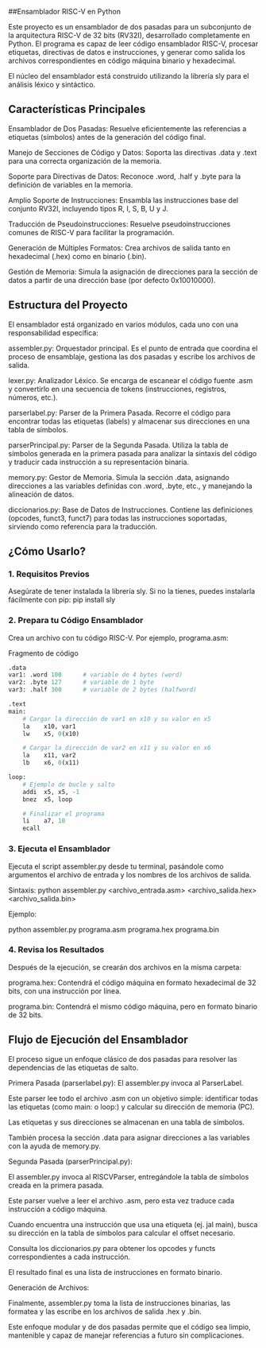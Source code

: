 
##Ensamblador RISC-V en Python 

Este proyecto es un ensamblador de dos pasadas para un subconjunto de la arquitectura RISC-V de 32 bits (RV32I), desarrollado completamente en Python. El programa es capaz de leer código ensamblador RISC-V, procesar etiquetas, directivas de datos e instrucciones, y generar como salida los archivos correspondientes en código máquina binario y hexadecimal.

El núcleo del ensamblador está construido utilizando la librería sly para el análisis léxico y sintáctico.

## Características Principales
Ensamblador de Dos Pasadas: Resuelve eficientemente las referencias a etiquetas (símbolos) antes de la generación del código final.

Manejo de Secciones de Código y Datos: Soporta las directivas .data y .text para una correcta organización de la memoria.

Soporte para Directivas de Datos: Reconoce .word, .half y .byte para la definición de variables en la memoria.

Amplio Soporte de Instrucciones: Ensambla las instrucciones base del conjunto RV32I, incluyendo tipos R, I, S, B, U y J.

Traducción de Pseudoinstrucciones: Resuelve pseudoinstrucciones comunes de RISC-V para facilitar la programación.

Generación de Múltiples Formatos: Crea archivos de salida tanto en hexadecimal (.hex) como en binario (.bin).

Gestión de Memoria: Simula la asignación de direcciones para la sección de datos a partir de una dirección base (por defecto 0x10010000).

## Estructura del Proyecto
El ensamblador está organizado en varios módulos, cada uno con una responsabilidad específica:

assembler.py: Orquestador principal. Es el punto de entrada que coordina el proceso de ensamblaje, gestiona las dos pasadas y escribe los archivos de salida.

lexer.py: Analizador Léxico. Se encarga de escanear el código fuente .asm y convertirlo en una secuencia de tokens (instrucciones, registros, números, etc.).

parserlabel.py: Parser de la Primera Pasada. Recorre el código para encontrar todas las etiquetas (labels) y almacenar sus direcciones en una tabla de símbolos.

parserPrincipal.py: Parser de la Segunda Pasada. Utiliza la tabla de símbolos generada en la primera pasada para analizar la sintaxis del código y traducir cada instrucción a su representación binaria.

memory.py: Gestor de Memoria. Simula la sección .data, asignando direcciones a las variables definidas con .word, .byte, etc., y manejando la alineación de datos.

diccionarios.py: Base de Datos de Instrucciones. Contiene las definiciones (opcodes, funct3, funct7) para todas las instrucciones soportadas, sirviendo como referencia para la traducción.

## ¿Cómo Usarlo? 

### 1. Requisitos Previos
Asegúrate de tener instalada la librería sly. Si no la tienes, puedes instalarla fácilmente con pip:
pip install sly

### 2. Prepara tu Código Ensamblador
Crea un archivo con tu código RISC-V. Por ejemplo, programa.asm:

Fragmento de código

```python
.data
var1: .word 100      # variable de 4 bytes (word)
var2: .byte 127      # variable de 1 byte
var3: .half 300      # variable de 2 bytes (halfword)

.text
main:
    # Cargar la dirección de var1 en x10 y su valor en x5
    la    x10, var1
    lw    x5, 0(x10)

    # Cargar la dirección de var2 en x11 y su valor en x6
    la    x11, var2
    lb    x6, 0(x11)

loop:
    # Ejemplo de bucle y salto
    addi  x5, x5, -1
    bnez  x5, loop

    # Finalizar el programa
    li    a7, 10
    ecall
```

### 3. Ejecuta el Ensamblador
Ejecuta el script assembler.py desde tu terminal, pasándole como argumentos el archivo de entrada y los nombres de los archivos de salida.

Sintaxis:
python assembler.py <archivo_entrada.asm> <archivo_salida.hex> <archivo_salida.bin>

Ejemplo:

python assembler.py programa.asm programa.hex programa.bin

### 4. Revisa los Resultados
Después de la ejecución, se crearán dos archivos en la misma carpeta:

programa.hex: Contendrá el código máquina en formato hexadecimal de 32 bits, con una instrucción por línea.

programa.bin: Contendrá el mismo código máquina, pero en formato binario de 32 bits.

## Flujo de Ejecución del Ensamblador 
El proceso sigue un enfoque clásico de dos pasadas para resolver las dependencias de las etiquetas de salto.

Primera Pasada (parserlabel.py):
El assembler.py invoca al ParserLabel.

Este parser lee todo el archivo .asm con un objetivo simple: identificar todas las etiquetas (como main: o loop:) y calcular su dirección de memoria (PC).

Las etiquetas y sus direcciones se almacenan en una tabla de símbolos.

También procesa la sección .data para asignar direcciones a las variables con la ayuda de memory.py.

Segunda Pasada (parserPrincipal.py):

El assembler.py invoca al RISCVParser, entregándole la tabla de símbolos creada en la primera pasada.

Este parser vuelve a leer el archivo .asm, pero esta vez traduce cada instrucción a código máquina.

Cuando encuentra una instrucción que usa una etiqueta (ej. jal main), busca su dirección en la tabla de símbolos para calcular el offset necesario.

Consulta los diccionarios.py para obtener los opcodes y functs correspondientes a cada instrucción.

El resultado final es una lista de instrucciones en formato binario.

Generación de Archivos:

Finalmente, assembler.py toma la lista de instrucciones binarias, las formatea y las escribe en los archivos de salida .hex y .bin.

Este enfoque modular y de dos pasadas permite que el código sea limpio, mantenible y capaz de manejar referencias a futuro sin complicaciones.